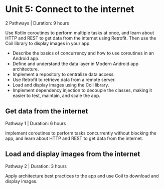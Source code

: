 # Unit 5: Connect to the internet
2 Pathways | Duration: 9 hours

Use Kotlin coroutines to perform multiple tasks at once, and learn about HTTP and REST to get data from the internet using Retrofit. Then use the Coil library to display images in your app.

* Describe the basics of concurrency and how to use coroutines in an Android app.
* Define and understand the data layer in Modern Android app architecture.
* Implement a repository to centralize data access.
* Use Retrofit to retrieve data from a remote server.
* Load and display images using the Coil library.
* Implement dependency injection to decouple the classes, making it easier to test, maintain, and scale the app.

## Get data from the internet  
Pathway 1 | Duration: 6 hours

Implement coroutines to perform tasks concurrently without blocking the app, and learn about HTTP and REST to get data from the internet.

## Load and display images from the internet  
Pathway 2 | Duration: 3 hours

Apply architecture best practices to the app and use Coil to download and display images.
